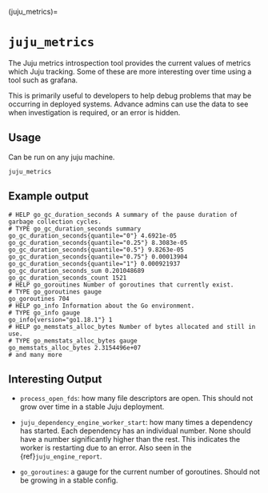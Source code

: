 (juju_metrics)=
# `juju_metrics`


The Juju metrics introspection tool provides the current values of metrics which Juju tracking. Some of these are more interesting over time using a tool such as grafana.

This is primarily useful to developers to help debug problems that may be occurring in deployed systems. Advance admins can use the data to see when investigation is required, or an error is hidden.

## Usage

Can be run on any juju machine.

```text
juju_metrics
```

## Example output

```text
# HELP go_gc_duration_seconds A summary of the pause duration of garbage collection cycles.
# TYPE go_gc_duration_seconds summary
go_gc_duration_seconds{quantile="0"} 4.6921e-05
go_gc_duration_seconds{quantile="0.25"} 8.3083e-05
go_gc_duration_seconds{quantile="0.5"} 9.8263e-05
go_gc_duration_seconds{quantile="0.75"} 0.00013904
go_gc_duration_seconds{quantile="1"} 0.000921937
go_gc_duration_seconds_sum 0.201048689
go_gc_duration_seconds_count 1521
# HELP go_goroutines Number of goroutines that currently exist.
# TYPE go_goroutines gauge
go_goroutines 704
# HELP go_info Information about the Go environment.
# TYPE go_info gauge
go_info{version="go1.18.1"} 1
# HELP go_memstats_alloc_bytes Number of bytes allocated and still in use.
# TYPE go_memstats_alloc_bytes gauge
go_memstats_alloc_bytes 2.3154496e+07
# and many more
```

## Interesting Output

* `process_open_fds`: how many file descriptors are open. This should not grow over time in a stable Juju deployment.

* `juju_dependency_engine_worker_start`: how many times a dependency has started. Each dependency has an individual number. None should have a number significantly higher than the rest. This indicates the worker is restarting due to an error. Also seen in the {ref}`juju_engine_report`.

* `go_goroutines`: a gauge for the current number of goroutines. Should not be growing in a stable config.
